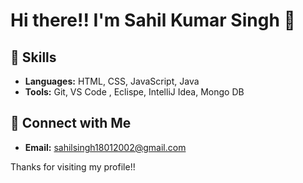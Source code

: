 # Hi there!! I'm Sahil Kumar Singh 👋

## 🌱 Skills  
   
- **Languages:**  HTML, CSS, JavaScript, Java    
- **Tools:** Git, VS Code , Eclispe, IntelliJ Idea, Mongo DB   
 
## 🔗 Connect with Me

- **Email:** sahilsingh18012002@gmail.com
 
Thanks for visiting my profile!! 
  
